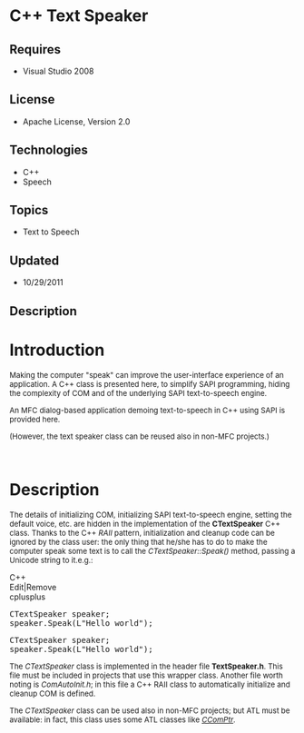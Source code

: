 # C++ Text Speaker
## Requires
- Visual Studio 2008
## License
- Apache License, Version 2.0
## Technologies
- C++
- Speech
## Topics
- Text to Speech
## Updated
- 10/29/2011
## Description

<h1>Introduction</h1>
<p><span style="font-size:small">Making the computer &quot;speak&quot; can improve the user-interface experience of an application. A C&#43;&#43; class is presented here, to simplify SAPI programming, hiding the complexity of COM and of the underlying SAPI text-to-speech engine.&nbsp;</span></p>
<p><span style="font-size:small">An MFC dialog-based application demoing text-to-speech in C&#43;&#43; using SAPI is provided here.</span></p>
<p><span style="font-size:small">(However, the text speaker class can be reused also in non-MFC projects.)</span></p>
<p><span style="font-size:small"><br>
</span></p>
<h1>Description</h1>
<p><span style="font-size:small">The details of initializing COM, initializing SAPI text-to-speech engine, setting the default voice, etc. are hidden in the implementation of the
<strong>CTextSpeaker</strong> C&#43;&#43; class. Thanks to the C&#43;&#43; <em>RAII</em> pattern, initialization and cleanup code can be ignored by the class user: the only thing that he/she has to do to make the computer speak some text is to call the
<em>CTextSpeaker::Speak()</em> method, passing a Unicode string to it.e.g.:</span></p>
<div class="scriptcode">
<div class="pluginEditHolder" pluginCommand="mceScriptCode">
<div class="title"><span>C&#43;&#43;</span></div>
<div class="pluginLinkHolder"><span class="pluginEditHolderLink">Edit</span>|<span class="pluginRemoveHolderLink">Remove</span></div>
<span class="hidden">cplusplus</span>
<pre class="hidden">CTextSpeaker speaker;
speaker.Speak(L&quot;Hello world&quot;);
</pre>
<div class="preview">
<pre class="cplusplus">CTextSpeaker&nbsp;speaker;&nbsp;
speaker.Speak(L<span class="cpp__string">&quot;Hello&nbsp;world&quot;</span>);&nbsp;
</pre>
</div>
</div>
</div>
<p><span style="font-size:small">The <em>CTextSpeaker</em> class is implemented in the header file
<strong>TextSpeaker.h</strong>. This file must be included in projects that use this wrapper class. Another file worth noting is
<em>ComAutoInit.h</em>; in this file a C&#43;&#43; RAII class to automatically initialize and cleanup COM is defined.</span></p>
<p><span style="font-size:small">The <em>CTextSpeaker</em> class can be used also in non-MFC projects; but ATL must be available: in fact, this class uses some ATL classes like
<em><a title="ATL::CComPtr" href="http://msdn.microsoft.com/en-us/library/ezzw7k98(v=vs.80).aspx" target="_blank">CComPtr</a></em>.</span></p>
<p><span style="font-size:small"><br>
</span></p>
